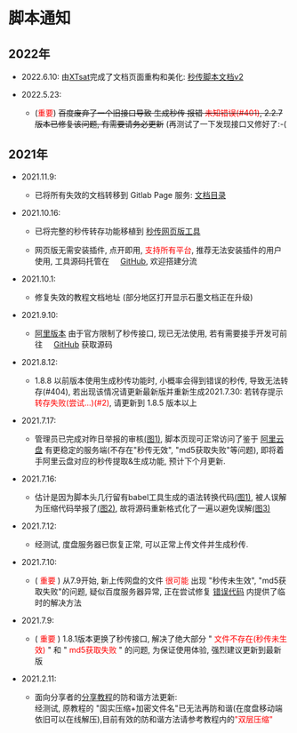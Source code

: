 # 脚本通知

## 2022年

- 2022.6.10: 由[XTsat](https://github.com/XTsat)完成了文档页面重构和美化: [秒传脚本文档v2](https://mengzonefire.code.misakanet.cn/rapid-upload-userscript-doc-v2/)

- 2022.5.23:
  - (<span style="color: red">重要</span>) ~~百度废弃了一个旧接口导致 生成秒传 报错 <span style="color: red">未知错误(#401)</span>, 2.2.7版本已修复该问题, 有需要请务必更新~~ (再测试了一下发现接口又修好了:-(

## 2021年

- 2021.11.9:
  - 已将所有失效的文档转移到 Gitlab Page 服务: [文档目录](https://mengzonefire.code.misakanet.cn/rapid-upload-userscript-doc/)

- 2021.10.16:
  - 已将完整的秒传转存功能移植到 [秒传网页版工具](https://rapidacg.gmgard.moe/)

  - 网页版无需安装插件, 点开即用, <span style="color: red;">支持所有平台</span>, 推荐无法安装插件的用户使用, 工具源码托管在 <img src="https://github.githubassets.com/favicons/favicon.png" width='16'>[GitHub](https://github.com/mengzonefire/baidupan-rapidupload), 欢迎搭建分流

- 2021.10.1:
  - 修复失效的教程文档地址 (部分地区打开显示石墨文档正在升级)

- 2021.9.10:
  - [阿里版本](https://greasyfork.org/zh-CN/scripts/432065) 由于官方限制了秒传接口, 现已无法使用, 若有需要接手开发可前往 <img src="https://github.githubassets.com/favicons/favicon.png" width='16'>[GitHub](https://github.com/mengzonefire/aliyun-rapidupload-userscript) 获取源码
  
- 2021.8.12:
  - 1.8.8 以前版本使用生成秒传功能时, 小概率会得到错误的秒传, 导致无法转存(#404), 若出现该情况请更新最新版并重新生成2021.7.30: 若转存提示 <span style="color: red;">转存失败(尝试...)(#2)</span>, 请更新到 1.8.5 版本以上
  
- 2021.7.17:
  - 管理员已完成对昨日举报的审核[(图1)](https://pic.rmb.bdstatic.com/bjh/a6abf0daa40362c10385432fb5150ae7.png), 脚本页现可正常访问了鉴于 [阿里云盘](https://www.aliyundrive.com/drive/) 有更稳定的服务端(不存在"秒传无效", "md5获取失败"等问题), 即将着手阿里云盘对应的秒传提取&生成功能, 预计下个月更新.

- 2021.7.16:
  - 估计是因为脚本头几行留有babel工具生成的语法转换代码[(图1)](https://pic.rmb.bdstatic.com/bjh/9cd999f1d1a35b350e83f93fc685dee7.png), 被人误解为压缩代码举报了[(图2)](https://pic.rmb.bdstatic.com/bjh/eb18b94af7dacd00b11e8cbac3b1e1e4.png), 故将源码重新格式化了一遍以避免误解[(图3)](https://pic.rmb.bdstatic.com/bjh/ecc36a94f8632b8fba81594d37646b31.png)

- 2021.7.12:
  - 经测试, 度盘服务器已恢复正常, 可以正常上传文件并生成秒传.

- 2021.7.10:
  - (<span style="color: red;"> 重要 </span>) 从7.9开始, 新上传网盘的文件<span style="color: red;"> 很可能 </span>出现 "秒传未生效", "md5获取失败"的问题, 疑似百度服务器异常, 正在尝试修复 [错误代码](/document/FAQ/错误代码.md) 内提供了临时的解决方法

- 2021.7.9:
  - (<span style="color: red;"> 重要 </span>) 1.8.1版本更换了秒传接口, 解决了绝大部分 "<span style="color: red;"> 文件不存在(秒传未生效) </span>" 和 "<span style="color: red;"> md5获取失败 </span>" 的问题, 为保证使用体验, 强烈建议更新到最新版

- 2021.2.11:
  - 面向分享者的<a href="https://mengzonefire.code.misakanet.cn/rapid-upload-userscript-doc/generate-bdcode/" rel="noopener noreferrer" target="_blank">分享教程</a>的防和谐方法更新:<br/>经测试, 原教程的 "固实压缩+加密文件名"已无法再防和谐(在度盘移动端依旧可以在线解压),目前有效的防和谐方法请参考教程内的<span style="color: red">"双层压缩"</span>
